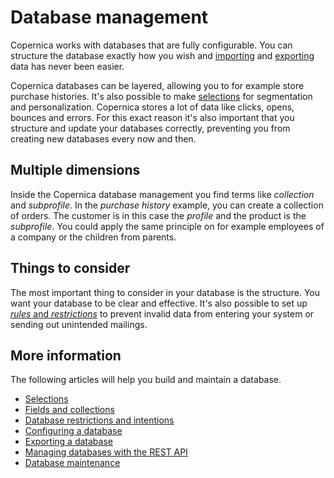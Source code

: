 # Database management

Copernica works with databases that are fully configurable. You can structure 
the database exactly how you wish and [importing](./database-import) and 
[exporting](database-export) data has never been easier.

Copernica databases can be layered, allowing you to for example store 
purchase histories. It's also possible to make [selections](./selections-introduction) 
for segmentation and personalization. Copernica stores a lot of data 
like clicks, opens, bounces and errors. For this exact reason it's also 
important that you structure and update your databases correctly, 
preventing you from creating new databases every now and then. 


## Multiple dimensions

Inside the Copernica database management you find terms like *collection* 
and *subprofile*. In the *purchase history* example, you can create a 
collection of orders. The customer is in this case the *profile* and the 
product is the *subprofile*. You could apply the same principle on for 
example employees of a company or the children from parents.


## Things to consider

The most important thing to consider in your database is the structure. 
You want your database to be clear and effective. It's also possible to 
set up [*rules* and *restrictions*](database-restrictions-and-capabilities) 
to prevent invalid data from entering your system or sending out unintended 
mailings.


## More information 

The following articles will help you build and maintain a database.

* [Selections](./selections-introduction)
* [Fields and collections](database-fields-and-collections)
* [Database restrictions and intentions](database-restrictions-and-capabilities)
* [Configuring a database](./quick-database-guide)
* [Exporting a database](./database-export)
* [Managing databases with the REST API](./rest-api)
* [Database maintenance](./database-maintenance)
